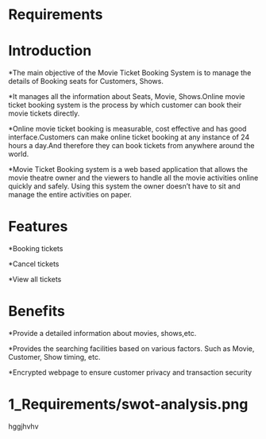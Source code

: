 # Requirements


# Introduction
*The main objective of the Movie Ticket Booking System is to manage the details of Booking seats for Customers, Shows.

*It manages all the information about Seats, Movie, Shows.Online movie ticket booking system is the process by which customer can book their movie tickets directly.

*Online movie ticket booking is measurable, cost effective and has good interface.Customers can make online ticket booking at any instance of 24 hours a day.And therefore they can book tickets from anywhere around the world.

*Movie Ticket Booking system is a web based application that allows the movie theatre owner and the viewers to handle all the movie activities online quickly and safely. Using this system the owner doesn’t have to sit and manage the entire activities on paper.


# Features
*Booking tickets

*Cancel tickets

*View all tickets


 # Benefits
*Provide a detailed information about movies, shows,etc.

*Provides the searching facilities based on various factors. Such as Movie, Customer, Show timing, etc.

*Encrypted webpage to ensure customer privacy and transaction security

# 1_Requirements/swot-analysis.png
hggjhvhv
 
 
